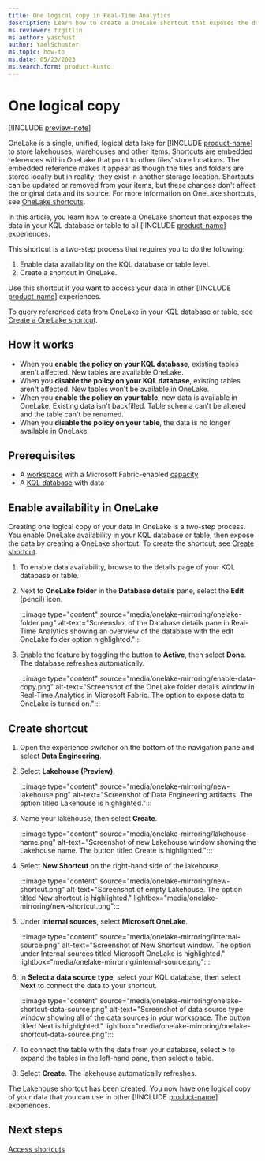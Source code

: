 ```yaml
---
title: One logical copy in Real-Time Analytics
description: Learn how to create a OneLake shortcut that exposes the data in your KQL database to other Microsoft Fabric experiences.
ms.reviewer: tzgitlin
ms.author: yaschust
author: YaelSchuster
ms.topic: how-to
ms.date: 05/23/2023
ms.search.form: product-kusto
---
```

# One logical copy

[!INCLUDE [preview-note](../includes/preview-note.md)]

OneLake is a single, unified, logical data lake for [!INCLUDE [product-name](../includes/product-name.md)] to store lakehouses, warehouses and other items. Shortcuts are embedded references within OneLake that point to other files' store locations.  The embedded reference makes it appear as though the files and folders are stored locally but in reality; they exist in another storage location. Shortcuts can be updated or removed from your items, but these changes don't affect the original data and its source. For more information on OneLake shortcuts, see [OneLake shortcuts](../onelake/onelake-shortcuts.md).

In this article, you learn how to create a OneLake shortcut that exposes the data in your KQL database or table to all [!INCLUDE [product-name](../includes/product-name.md)] experiences.

This shortcut is a two-step process that requires you to do the following:

 1. Enable data availability on the KQL database or table level.
 1. Create a shortcut in OneLake.

Use this shortcut if you want to access your data in other [!INCLUDE [product-name](../includes/product-name.md)] experiences.

To query referenced data from OneLake in your KQL database or table, see [Create a OneLake shortcut](onelake-shortcut.md).

## How it works

* When you **enable the policy on your KQL database**, existing tables aren't affected. New tables are available OneLake.
* When you **disable the policy on your KQL database**, existing tables aren't affected. New tables won't be available in OneLake.
* When you **enable the policy on your table**, new data is available in OneLake. Existing data isn't backfilled. Table schema can't be altered and the table can't be renamed.
* When you **disable the policy on your table**, the data is no longer available in OneLake.

## Prerequisites

* A [workspace](../get-started/create-workspaces.md) with a Microsoft Fabric-enabled [capacity](../enterprise/licenses.md#capacity)
* A [KQL database](create-database.md) with data

## Enable availability in OneLake

Creating one logical copy of your data in OneLake is a two-step process. You enable OneLake availability in your KQL database or table, then expose the data by creating a OneLake shortcut. To create the shortcut, see [Create shortcut](#create-shortcut).

1. To enable data availability, browse to the details page of your KQL database or table.
1. Next to **OneLake folder** in the **Database details** pane, select the **Edit** (pencil) icon.

    :::image type="content" source="media/onelake-mirroring/onelake-folder.png" alt-text="Screenshot of the Database details pane in Real-Time Analytics showing an overview of the database with the edit OneLake folder option highlighted.":::

1. Enable the feature by toggling the button to **Active**, then select **Done**. The database refreshes automatically.

    :::image type="content" source="media/onelake-mirroring/enable-data-copy.png" alt-text="Screenshot of the OneLake folder details window in Real-Time Analytics in Microsoft Fabric. The option to expose data to OneLake is turned on.":::

## Create shortcut

1. Open the experience switcher on the bottom of the navigation pane and select **Data Engineering**.

1. Select **Lakehouse (Preview)**.

     :::image type="content" source="media/onelake-mirroring/new-lakehouse.png" alt-text="Screenshot of Data Engineering artifacts. The option titled Lakehouse is highlighted.":::

1. Name your lakehouse, then select **Create**.

    :::image type="content" source="media/onelake-mirroring/lakehouse-name.png" alt-text="Screenshot of new Lakehouse window showing the Lakehouse name. The button titled Create is highlighted.":::

1. Select **New Shortcut** on the right-hand side of the lakehouse.

    :::image type="content" source="media/onelake-mirroring/new-shortcut.png" alt-text="Screenshot of empty Lakehouse. The option titled New shortcut is highlighted."  lightbox="media/onelake-mirroring/new-shortcut.png":::

1. Under **Internal sources**, select **Microsoft OneLake**.

    :::image type="content" source="media/onelake-mirroring/internal-source.png" alt-text="Screenshot of New Shortcut window. The option under Internal sources titled Microsoft OneLake is highlighted." lightbox="media/onelake-mirroring/internal-source.png":::

1. In **Select a data source type**, select your KQL database, then select **Next** to connect the data to your shortcut.

    :::image type="content" source="media/onelake-mirroring/onelake-shortcut-data-source.png" alt-text="Screenshot of data source type window showing all of the data sources in your workspace. The button titled Next is highlighted." lightbox="media/onelake-mirroring/onelake-shortcut-data-source.png":::

1. To connect the table with the data from your database, select **>** to expand the tables in the left-hand pane, then select a table.

1. Select **Create**. The lakehouse automatically refreshes.

The Lakehouse shortcut has been created. You now have one logical copy of your data that you can use in other [!INCLUDE [product-name](../includes/product-name.md)] experiences.

## Next steps

[Access shortcuts](../onelake/access-onelake-shortcuts.md)
